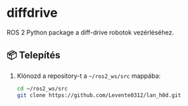 # diffdrive

ROS 2 Python package a diff-drive robotok vezérléséhez.

## 📦 Telepítés

1. Klónozd a repository-t a `~/ros2_ws/src` mappába:

   ```bash
   cd ~/ros2_ws/src
   git clone https://github.com/Levente0312/lan_h0d.git
